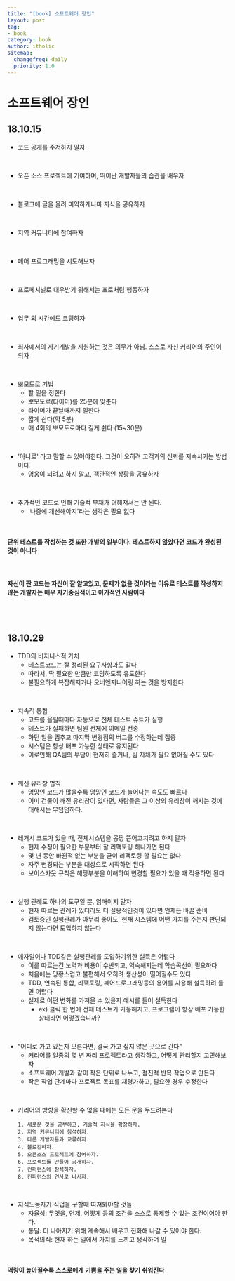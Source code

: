 ```yaml
---
title: "[book] 소프트웨어 장인"
layout: post
tag:
- book
category: book
author: itholic
sitemap:
  changefreq: daily
  priority: 1.0
---
```


# 소프트웨어 장인

## 18.10.15

- 코드 공개를 주저하지 말자

<br/>

- 오픈 소스 프로젝트에 기여하며, 뛰어난 개발자들의 습관을 배우자

<br/>

- 블로그에 글을 올려 미약하게나마 지식을 공유하자

<br/>

- 지역 커뮤니티에 참여하자

<br/>

- 페어 프로그래밍을 시도해보자

<br/>

- 프로페셔널로 대우받기 위해서는 프로처럼 행동하자
  
<br/>
  
- 업무 외 시간에도 코딩하자
    
<br/>
    
- 회사에서의 자기계발을 지원하는 것은 의무가 아님. 스스로 자신 커리어의 주인이 되자

<br/>

- 뽀모도로 기법
    - 할 일을 정한다
    - 뽀모도로(타이머)를 25분에 맞춘다
    - 타이머가 끝날때까지 일한다
    - 짧게 쉰다(약 5분)
    - 매 4회의 뽀모도로마다 길게 쉰다 (15~30분)

<br/>

- '아니로' 라고 말할 수 있어야한다. 그것이 오히려 고객과의 신뢰를 지속시키는 방법이다.
    - 영웅이 되려고 하지 말고, 객관적인 상황을 공유하자

<br/>

- 추가적인 코드로 인해 기술적 부채가 더해져서는 안 된다.
    - '나중에 개선해야지'라는 생각은 필요 없다

<br/>

#### **단위 테스트를 작성하는 것 또한 개발의 일부이다. 테스트하지 않았다면 코드가 완성된 것이 아니다**

<br/>

#### **자신이 짠 코드는 자신이 잘 알고있고, 문제가 없을 것이라는 이유로 테스트를 작성하지 않는 개발자는 매우 자기중심적이고 이기적인 사람이다**

<br/>
<br/>

## 18.10.29

- TDD의 비지니스적 가치
    - 테스트코드는 잘 정리된 요구사항과도 같다
    - 따라서, 딱 필요한 만큼만 코딩하도록 유도한다
    - 불필요하게 복잡해지거나 오버엔지니어링 하는 것을 방지한다

<br/>

- 지속적 통합
    - 코드를 올릴때마다 자동으로 전체 테스트 슈트가 실행
    - 테스트가 실패하면 팀원 전체에 이메일 전송
    - 하던 일을 멈추고 마지막 변경점의 버그를 수정하는데 집중
    - 시스템은 항상 배포 가능한 상태로 유지된다
    - 이로인해 QA팀의 부담이 현저히 줄거나, 팀 자체가 필요 없어질 수도 있다

<br/>

- 깨진 유리창 법칙
    - 엉망인 코드가 많을수록 엉망인 코드가 늘어나는 속도도 빠르다
    - 이미 건물이 깨진 유리창이 있다면, 사람들은 그 이상의 유리창이 깨지는 것에 대해서는 무덤덤하다.

<br/>


- 레거시 코드가 있을 때, 전체시스템을 몽땅 뜯어고치려고 하지 말자
    - 현재 수정이 필요한 부분부터 잘 리팩토링 해나가면 된다
    - 몇 년 동안 바뀐적 없는 부분을 굳이 리팩토링 할 필요는 없다
    - 자주 변경되는 부분을 대상으로 시작하면 된다
    - 보이스카웃 규칙은 해당부분을 이해하여 변경할 필요가 있을 때 적용하면 된다


<br/>

- 실행 관례도 하나의 도구일 뿐, 얽매이지 말자
    - 현재 따르는 관례가 있더라도 더 실용적인것이 있다면 언제든 바꿀 준비
    - 검토중인 실행관례가 아무리 좋아도, 현재 시스템에 어떤 가치를 주는지 판단되지 않는다면 도입하지 않는다

<br/>

- 애자일이나 TDD같은 실행관례를 도입하기위한 설득은 어렵다
    - 이를 따르는건 노력과 비용이 수반되고, 익숙해지는데 학습곡선이 필요하다
    - 처음에는 당황스럽고 불편해서 오히려 생산성이 떨어질수도 있다
    - TDD, 연속된 통합, 리팩토링, 페어프로그래밍등의 용어를 사용해 설득하려 들면 어렵다
    - 실제로 어떤 변화를 가져올 수 있을지 예시를 들어 설득한다
    	- ex) 클릭 한 번에 전체 테스트가 가능해지고, 프로그램이 항상 배포 가능한 상태라면 어떻겠습니까?


<br/>

- "어디로 가고 있는지 모른다면, 결국 가고 싶지 않은 곳으로 간다"
    - 커리어를 일종의 몇 년 짜리 프로젝트라고 생각하고, 어떻게 관리할지 고민해보자
    - 소프트웨어 개발과 같이 작은 단위로 나누고, 점진적 반복 작업으로 만든다
    - 작은 작업 단계마다 프로젝트 목표를 재평가하고, 필요한 경우 수정한다

<br/>

- 커리어의 방향을 확신할 수 없을 때에는 모든 문을 두드려본다
    ```
    1. 새로운 것을 공부하고, 기술적 지식을 확장하자.
    2. 지역 커뮤니티에 참석하자.
    3. 다른 개발자들과 교류하자.
    4. 블로깅하자.
    5. 오픈소스 프로젝트에 참여하자.
    6. 프로젝트를 만들어 공개하자.
    7. 컨퍼런스에 참석하자.
    8. 컨퍼런스의 연사로 나서자.
    ```

<br/>

- 지식노동자가 직업을 구할때 따져봐야할 것들
    - 자율성: 무엇을, 언제, 어떻게 등의 조건을 스스로 통제할 수 있는 조건이어야 한다.
    - 통달: 더 나아지기 위해 계속해서 배우고 진화해 나갈 수 있어야 한다.
	- 목적의식: 현재 하는 일에서 가치를 느끼고 생각하며 일


<br/>


#### 역량이 높아질수록 스스로에게 기쁨을 주는 일을 찾기 쉬워진다


